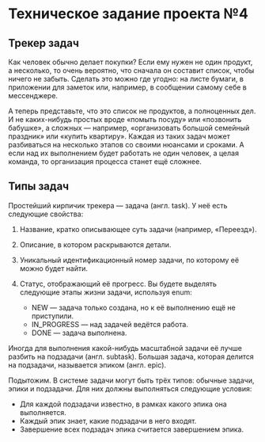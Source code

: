 # Техническое задание проекта №4
## Трекер задач

Как человек обычно делает покупки? Если ему нужен не один продукт, а несколько, то очень вероятно, что сначала он составит список, чтобы ничего не забыть. Сделать это можно где угодно: на листе бумаги, в приложении для заметок или, например, в сообщении самому себе в мессенджере.

А теперь представьте, что это список не продуктов, а полноценных дел. И не каких-нибудь простых вроде «помыть посуду» или «позвонить бабушке», а сложных — например, «организовать большой семейный праздник» или «купить квартиру». Каждая из таких задач может разбиваться на несколько этапов со своими нюансами и сроками. А если над их выполнением будет работать не один человек, а целая команда, то организация процесса станет ещё сложнее.

## Типы задач

Простейший кирпичик трекера — задача (англ. task). У неё есть следующие свойства:

1. Название, кратко описывающее суть задачи (например, «Переезд»).
2. Описание, в котором раскрываются детали.
3. Уникальный идентификационный номер задачи, по которому её можно будет найти.
4. Статус, отображающий её прогресс. Вы будете выделять следующие этапы жизни задачи, используя enum:

   * NEW — задача только создана, но к её выполнению ещё не приступили.
   * IN_PROGRESS — над задачей ведётся работа.
   * DONE — задача выполнена.
   
Иногда для выполнения какой-нибудь масштабной задачи её лучше разбить на подзадачи (англ. subtask). Большая задача, которая делится на подзадачи, называется эпиком (англ. epic).

Подытожим. В системе задачи могут быть трёх типов: обычные задачи, эпики и подзадачи. Для них должны выполняться следующие условия:

* Для каждой подзадачи известно, в рамках какого эпика она выполняется.
* Каждый эпик знает, какие подзадачи в него входят.
* Завершение всех подзадач эпика считается завершением эпика.